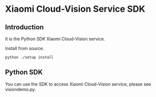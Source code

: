 # Xiaomi Cloud-Vision Service SDK

## Introduction

It is the Python SDK Xiaomi Cloud-Vision service.

Install from source.

```
python ./setup install
```
## Python SDK

You can use the SDK to access Xiaomi Cloud-Vision service, please see visiondemo.py. 
